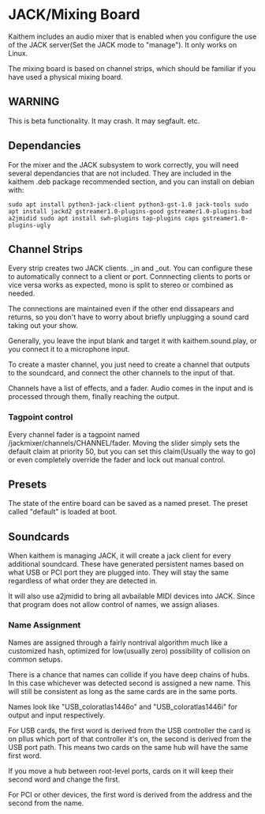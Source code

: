 # JACK/Mixing Board


Kaithem includes an audio mixer that is enabled when you configure the use of the JACK server(Set the JACK mode to "manage"). It only works on Linux.

The mixing board is based on channel strips, which should be familiar if you have used a physical mixing board.

## WARNING

This is beta functionality. It may crash. It may segfault. etc.

## Dependancies

 For the mixer and the JACK subsystem to work correctly, you will need several dependancies that are not included.
 They are included in the kaithem .deb package recommended section, and you can install on debian with:

 ` sudo apt install python3-jack-client python3-gst-1.0 jack-tools
   sudo apt install jackd2 gstreamer1.0-plugins-good gstreamer1.0-plugins-bad a2jmidid
   sudo apt install swh-plugins tap-plugins caps gstreamer1.0-plugins-ugly
`

## Channel Strips

Every strip creates two JACK clients. <name>_in and <name>_out.  You can configure these to automatically connect to a client or port.  Connnecting clients to ports or vice versa works as expected, mono is split to stereo or combined as needed.

The connections are maintained even if the other end dissapears and returns, so you don't have to worry about briefly unplugging a
sound card taking out your show.

Generally, you leave the input blank and target it with kaithem.sound.play, or you connect it to a microphone input.

To create a master channel, you just need to create a channel that outputs to the soundcard, and connect the other channels to the input of that.

Channels have a list of effects, and a fader. Audio comes in the input and is processed through them, finally reaching the output.

### Tagpoint control
Every channel fader is a tagpoint named /jackmixer/channels/CHANNEL/fader.  Moving the slider simply sets the default claim at priority
50, but you can set this claim(Usually the way to go) or even completely override the fader and lock out manual control.

## Presets

The state of the entire board can be saved as a named preset. The preset called "default" is loaded at boot.

## Soundcards

When kaithem is managing JACK, it will create a jack client for every additional soundcard. These have generated persistent names based on what USB or PCI port they are plugged into. They will stay the same regardless of what order they are detected in.

It will also use a2jmidid to bring all avbailable MIDI devices into JACK.  Since that program does not allow control of names,
we assign aliases.

### Name Assignment

Names are assigned through a fairly nontrival algorithm much like a customized hash, optimized for low(usually zero) possibility of collision on common setups.

There is a chance that names can collide if you have deep chains of hubs. In this case whichever was detected second is assigned a new name. This will still be consistent as long as the same cards are in the same ports.


Names look like "USB_coloratlas1446o" and "USB_coloratlas1446i" for output and input respectively.

For USB cards, the first word is derived from the USB controller the card is on pllus which port of that controller it's on, the second is derived from the USB port path.  This means two cards on the same hub will have the same first word.

If you move a hub between root-level ports, cards on it will keep their second word and change the first.

For PCI or other devices, the first word is derived from the address and the second from the name.

